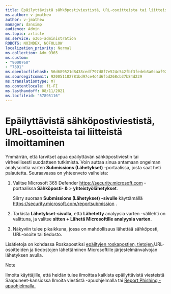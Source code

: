 ```yaml
---
title: Epäilyttävistä sähköpostiviestistä, URL-osoitteista tai liitteistä ilmoittaminen
ms.author: v-jmathew
author: v-jmathew
manager: dansimp
audience: Admin
ms.topic: article
ms.service: o365-administration
ROBOTS: NOINDEX, NOFOLLOW
localization_priority: Normal
ms.collection: Adm_O365
ms.custom:
- "9000760"
- "7391"
ms.openlocfilehash: 56d689521d8438cedf797d8f7e524c542fbf3fedeb3a0caaf92b6b2cff1dd9bb
ms.sourcegitcommit: 920051182781bd97ce4d4d6fbd268cb37b84d239
ms.translationtype: MT
ms.contentlocale: fi-FI
ms.lasthandoff: 08/11/2021
ms.locfileid: "57895116"
---
```

# <a name="report-suspicious-emails-urls-or-attachments"></a>Epäilyttävistä sähköpostiviestistä, URL-osoitteista tai liitteistä ilmoittaminen

Ymmärrän, että tarvitset apua epäilyttävän sähköpostiviestin tai virheellisesti suodatteen tutkimista. Voin auttaa sinua antamaan ongelman analysointia varten **Submissions (Lähetykset)** -portaalissa, josta saat heti palautetta. Seuraavassa on yhteenveto vaiheista:

1. Valitse Microsoft 365 Defender <https://security.microsoft.com> -portaalissa **Sähköposti- &** \> **yhteistyölähetykset**.

   Siirry suoraan **Submissions (Lähetykset) -sivulle** käyttämällä <https://security.microsoft.com/reportsubmission> .

2. Tarkista **Lähetykset-sivulla,** että **Lähetetty** analyysia varten -välilehti on valittuna, ja valitse **sitten + Lähetä Microsoftille analyysia varten.**

3. Näkyviin tulee pikaikkuna, jossa on mahdollisuus lähettää sähköposti, URL-osoite tai tiedosto.

Lisätietoja on kohdassa Roskapostiksi [epäiltyjen roskapostien, tietojen,](https://docs.microsoft.com/microsoft-365/security/office-365-security/admin-submission)URL-osoitteiden ja tiedostojen lähettäminen Microsoftille järjestelmänvalvojan lähetyksen avulla.

> [!NOTE]
> Ilmoita käyttäjille, että heidän tulee ilmoittaa kaikista epäilyttävistä viesteistä Saapuneet-kansiossa Ilmoita viestistä -apuohjelmalla tai [Report Phishing -apuohjelmalla.](https://docs.microsoft.com/microsoft-365/security/office-365-security/enable-the-report-message-add-in)
